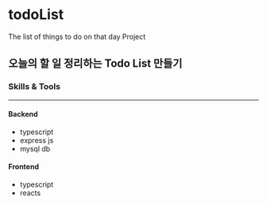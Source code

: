 # todoList

The list of things to do on that day Project

## 오늘의 할 일 정리하는 Todo List 만들기

### Skills & Tools

---

#### Backend

- typescript
- express js
- mysql db

#### Frontend

- typescript
- reacts
